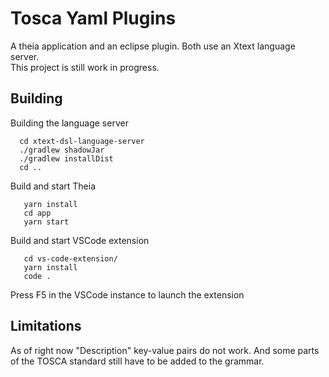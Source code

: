 # Tosca Yaml Plugins

A theia application and an eclipse plugin. Both use an Xtext language server.  
This project is still work in progress.

## Building 

Building the language server
```
  cd xtext-dsl-language-server
  ./gradlew shadowJar
  ./gradlew installDist
  cd ..
```

Build and start Theia
```
   yarn install
   cd app
   yarn start
```
Build and start VSCode extension
```
   cd vs-code-extension/
   yarn install
   code .
```
Press F5 in the VSCode instance to launch the extension

## Limitations
As of right now "Description" key-value pairs do not work. And some parts of the TOSCA standard still have to be added to the grammar.
